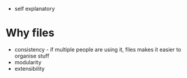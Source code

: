 
- self explanatory

# Why files
- consistency - if multiple people are using it, files makes it easier to organise stuff
- modularity
- extensibility

